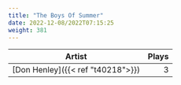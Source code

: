 ```yaml
---
title: "The Boys Of Summer"
date: 2022-12-08/2022T07:15:25
weight: 381
---
```




 Artist | Plays 
----- | -----:
[Don Henley]({{< ref "t40218">}}) | 3
